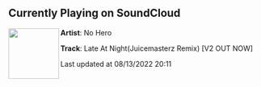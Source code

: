 ## Currently Playing on SoundCloud

[<img align="left" width="100" src="https://i1.sndcdn.com/artworks-Im1PmzVHJpkkvRyB-zrfibA-t500x500.jpg">](https://soundcloud.com/officialnohero/jonas-aden-late-at-nightjuicemaster64-remix)

**Artist**: No Hero 

**Track**: Late At Night(Juicemasterz Remix) [V2 OUT NOW]

Last updated at 08/13/2022 20:11

